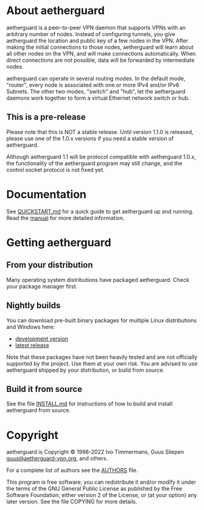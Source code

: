 # About aetherguard

aetherguard is a peer-to-peer VPN daemon that supports VPNs with an arbitrary number of
nodes. Instead of configuring tunnels, you give aetherguard the location and public key
of a few nodes in the VPN. After making the initial connections to those nodes,
aetherguard will learn about all other nodes on the VPN, and will make connections
automatically. When direct connections are not possible, data will be forwarded
by intermediate nodes.

aetherguard can operate in several routing modes. In the default mode, "router", every
node is associated with one or more IPv4 and/or IPv6 Subnets. The other two
modes, "switch" and "hub", let the aetherguard daemons work together to form a virtual
Ethernet network switch or hub.

## This is a pre-release

Please note that this is NOT a stable release. Until version 1.1.0 is released,
please use one of the 1.0.x versions if you need a stable version of aetherguard.

Although aetherguard 1.1 will be protocol compatible with aetherguard 1.0.x, the functionality
of the aetherguard program may still change, and the control socket protocol is not
fixed yet.

# Documentation

See [QUICKSTART.md](QUICKSTART.md) for a quick guide to get aetherguard up and running.
Read the [manual](https://www.aetherguard-vpn.org/documentation-1.1/) for more detailed
information.

# Getting aetherguard

## From your distribution

Many operating system distributions have packaged aetherguard. Check your package
manager first.

## Nightly builds

You can download pre-built binary packages for multiple Linux distributions and
Windows here:

- [development version](https://github.com/gsliepen/aetherguard/releases/tag/latest)
- [latest release](https://github.com/gsliepen/aetherguard/releases/latest)

Note that these packages have not been heavily tested and are not officially
supported by the project. Use them at your own risk. You are advised to use aetherguard
shipped by your distribution, or build from source.

## Build it from source

See the file [INSTALL.md](INSTALL.md) for instructions of how to build and
install aetherguard from source.

# Copyright

aetherguard is Copyright © 1998-2022 Ivo Timmermans, Guus Sliepen <guus@aetherguard-vpn.org>,
and others.

For a complete list of authors see the [AUTHORS](AUTHORS) file.

This program is free software; you can redistribute it and/or modify it under
the terms of the GNU General Public License as published by the Free Software
Foundation; either version 2 of the License, or (at your option) any later
version. See the file COPYING for more details.
